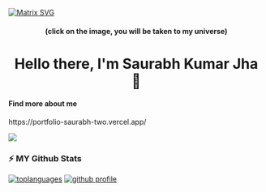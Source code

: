 [![Matrix SVG](https://raw.githubusercontent.com/rodrigograca31/rodrigograca31/master/matrix.svg)](https://www.youtube.com/channel/UCn103sVO2aq474QnixVXn-Q) 
<p>
 <h4 align="center"><b>(click on the image, you will be taken to my universe)</b></h4>
  <h1 align="center"><b>Hello there, I'm Saurabh Kumar Jha 👋</b></h1>
  <h4><b>Find more about me</b></h4>
 https://portfolio-saurabh-two.vercel.app/
</p>

![](https://komarev.com/ghpvc/?username=SaurabhKumar171)

### :zap: MY Github Stats

<!--
*SaurabhKumar171/SaurabhKumar171* is a ✨ special ✨ repository because its README.md (this file) appears on your GitHub profile.

Here are some ideas to get you started:

- 🔭 I’m currently working on ...
- 🌱 I’m currently learning ...
- 👯 I’m looking to collaborate on ...
- 🤔 I’m looking for help with ...
- 💬 Ask me about ...
- 📫 How to reach me: ...
- 😄 Pronouns: ...
- ⚡ Fun fact: ...
-->
[![toplanguages](https://github-readme-stats.vercel.app/api/top-langs/?username=SaurabhKumar171&count_private=true&show_icons=true&theme=radical&layout=compact)]()
[![github profile]( https://github-readme-stats.vercel.app/api?username=SaurabhKumar171&show_icons=true&include_all_commits=true&theme=radical )]()
